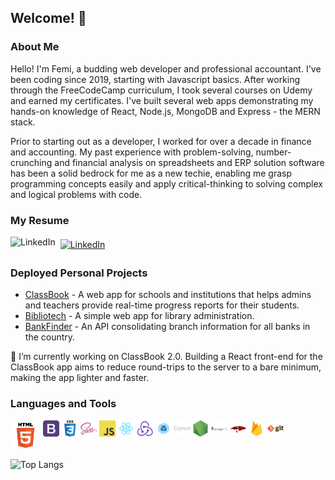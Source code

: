 ## Welcome! :wave:

### About Me

Hello!  I'm Femi, a budding web developer and professional accountant. I've been coding since 2019, starting with Javascript basics. After working through the FreeCodeCamp curriculum, I took several courses on Udemy and earned my certificates. I've built several web apps demonstrating my hands-on knowledge of React, Node.js, MongoDB and Express - the MERN stack.

Prior to starting out as a developer, I worked for over a decade in finance and accounting. My past experience with problem-solving, number-crunching and financial analysis on spreadsheets and ERP solution software has been a solid bedrock for me as a new techie, enabling me grasp programming concepts easily and apply critical-thinking to solving complex and logical problems with code.

### My Resume
<img style="align:left; width:80px" alt="LinkedIn" src="https://www.linkedin.com/in/femi-agbebi/" />
<a href="https://www.linkedin.com/in/femi-agbebi/" target="_blank" rel="noopener noreferrer"> <img src="https://cdn.jsdelivr.net/npm/simple-icons@v3/icons/linkedin.svg" alt="LinkedIn" height="40" style="vertical-align:top; margin:4px"></a>

### Deployed Personal Projects
- [ClassBook](https://classbook-femi.herokuapp.com/) - A web app for schools and institutions that helps admins and teachers provide real-time progress reports for their students.
- [Bibliotech](https://bibliotech-femi.herokuapp.com/) - A simple web app for library administration.
- [BankFinder](https://femi-bank-app.herokuapp.com/) - An API consolidating branch information for all banks in the country.

🔭 I’m currently working on ClassBook 2.0. Building a React front-end for the ClassBook app aims to reduce round-trips to the server to a bare minimum, making the app lighter and faster.

### Languages and Tools

<img style="vertical-align:top; margin:4px" height="40" alt="HTML5" src="https://raw.githubusercontent.com/github/explore/80688e429a7d4ef2fca1e82350fe8e3517d3494d/topics/html/html.png" />
<img style="align:left; width:26px" alt="Bootstrap" src="https://raw.githubusercontent.com/github/explore/80688e429a7d4ef2fca1e82350fe8e3517d3494d/topics/bootstrap/bootstrap.png" />
<img style="align:left; width:26px" alt="CSS" src="https://raw.githubusercontent.com/github/explore/80688e429a7d4ef2fca1e82350fe8e3517d3494d/topics/css/css.png" />
<img style="align:left; width:26px" alt="SASS" src="https://raw.githubusercontent.com/github/explore/80688e429a7d4ef2fca1e82350fe8e3517d3494d/topics/sass/sass.png" />
<img style="align:left; width:26px" alt="Javascript" src="https://raw.githubusercontent.com/github/explore/80688e429a7d4ef2fca1e82350fe8e3517d3494d/topics/javascript/javascript.png" />
<img style="align:left; width:26px" alt="React" src="https://raw.githubusercontent.com/github/explore/80688e429a7d4ef2fca1e82350fe8e3517d3494d/topics/react/react.png" />
<img style="align:left; width:26px" alt="Redux" src="https://raw.githubusercontent.com/github/explore/80688e429a7d4ef2fca1e82350fe8e3517d3494d/topics/redux/redux.png" />
<img style="align:left; width:26px" alt="Webpack" src="https://raw.githubusercontent.com/github/explore/80688e429a7d4ef2fca1e82350fe8e3517d3494d/topics/webpack/webpack.png" />

<img style="align:left; width:26px" alt="Express" src="https://raw.githubusercontent.com/github/explore/80688e429a7d4ef2fca1e82350fe8e3517d3494d/topics/express/express.png" />
<img style="align:left; width:26px" alt="Node.js" src="https://raw.githubusercontent.com/github/explore/80688e429a7d4ef2fca1e82350fe8e3517d3494d/topics/nodejs/nodejs.png" />
<img style="align:left; width:26px" alt="MongoDB" src="https://raw.githubusercontent.com/github/explore/80688e429a7d4ef2fca1e82350fe8e3517d3494d/topics/mongodb/mongodb.png" />
<img style="align:left; width:26px" alt="Mongoose" src="https://raw.githubusercontent.com/github/explore/80688e429a7d4ef2fca1e82350fe8e3517d3494d/topics/mongoose/mongoose.png" />
<img style="align:left; width:26px" alt="Firebase" src="https://raw.githubusercontent.com/github/explore/80688e429a7d4ef2fca1e82350fe8e3517d3494d/topics/firebase/firebase.png" />
<img style="align:left; width:26px" alt="Git" src="https://raw.githubusercontent.com/github/explore/80688e429a7d4ef2fca1e82350fe8e3517d3494d/topics/git/git.png" />

![Top Langs](https://github-readme-stats.vercel.app/api/top-langs/?username=CoderFemi&theme=tokyonight)